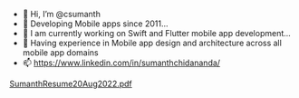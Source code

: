 - 👋 Hi, I’m @csumanth
- 👀 Developing Mobile apps since 2011...
- 🌱 I am currently working on Swift and Flutter mobile app development...
- 💞️ Having experience in Mobile app design and architecture across all mobile app domains 
- 📫 https://www.linkedin.com/in/sumanthchidananda/

<!---
csumanth/csumanth is a ✨ special ✨ repository because its `README.md` (this file) appears on your GitHub profile.
You can click the Preview link to take a look at your changes.
--->
[SumanthResume20Aug2022.pdf](https://github.com/csumanth/csumanth/files/10325797/SumanthResume20Aug2022.pdf)
